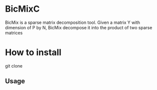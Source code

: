 # BicMixC

BicMix is a sparse matrix decomposition tool. Given a matrix Y with dimension of P by N, BicMix decompose it into the product of two sparse matrices

# How to install

git clone 
## Usage



